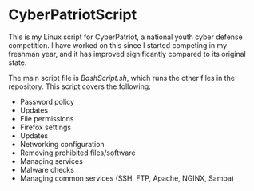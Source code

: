 # CyberPatriotScript
This is my Linux script for CyberPatriot, a national youth cyber defense competition. I have worked on this since I started competing in my freshman year, and it has improved significantly compared to its original state.

The main script file is *BashScript.sh*, which runs the other files in the repository. This script covers the following:
* Password policy
* Updates
* File permissions
* Firefox settings
* Updates
* Networking configuration
* Removing prohibited files/software
* Managing services
* Malware checks
* Managing common services (SSH, FTP, Apache, NGINX, Samba)
